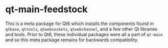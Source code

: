 # qt-main-feedstock

This is a meta package for Qt6 which installs the components found in `qtbase`, `qttools`, `qtwebsockets`,
`qtwebchannel`, and a few other Qt libraries and tools. Prior to Qt6, these individual packages were all a part of
`qt-main` and so this meta package remains for backwards compatibility.
